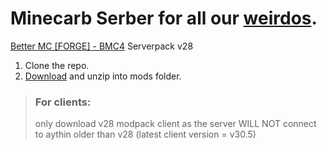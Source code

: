 # Minecarb Serber for all our [weirdos](https://weirdos.info).
[Better MC [FORGE] - BMC4](https://www.curseforge.com/minecraft/modpacks/better-mc-forge-bmc4/files/5418541) Serverpack v28

1. Clone the repo.
2. [Download](https://drive.google.com/file/d/13bqnDH_jbMvBqEanOP6BlfwuVNOvhail/) and unzip into mods folder.  

> ### For clients:
> only download v28 modpack client as the server WILL NOT connect to aythin older than v28 (latest client version = v30.5)
